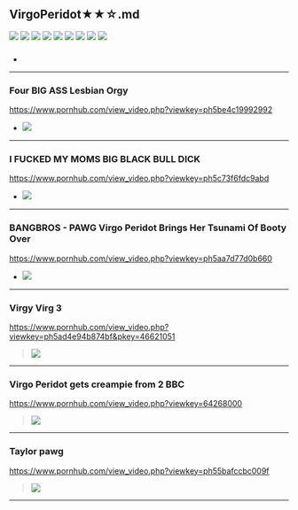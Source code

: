 ## VirgoPeridot★★☆.md
![](https://i9.fuskator.com/large/fJvY1y3xkpf/Shaved-Brunette-Babe-Virgo-Peridot-Wearing-Bodystocking-4.jpg)
![](https://i9.fuskator.com/large/fJvY1y3xkpf/Shaved-Brunette-Babe-Virgo-Peridot-Wearing-Bodystocking-6.jpg)
![](https://i9.fuskator.com/large/fJvY1y3xkpf/Shaved-Brunette-Babe-Virgo-Peridot-Wearing-Bodystocking-8.jpg)
![](https://i9.fuskator.com/large/fJvY1y3xkpf/Shaved-Brunette-Babe-Virgo-Peridot-Wearing-Bodystocking-9.jpg)
![](https://i9.fuskator.com/large/fJvY1y3xkpf/Shaved-Brunette-Babe-Virgo-Peridot-Wearing-Bodystocking-10.jpg)
![](https://i9.fuskator.com/large/fJvY1y3xkpf/Shaved-Brunette-Babe-Virgo-Peridot-Wearing-Bodystocking-12.jpg)
![](https://i9.fuskator.com/large/fJvY1y3xkpf/Shaved-Brunette-Babe-Virgo-Peridot-Wearing-Bodystocking-13.jpg)
![](https://i9.fuskator.com/large/fJvY1y3xkpf/Shaved-Brunette-Babe-Virgo-Peridot-Wearing-Bodystocking-14.jpg)
![](https://i9.fuskator.com/large/fJvY1y3xkpf/Shaved-Brunette-Babe-Virgo-Peridot-Wearing-Bodystocking-15.jpg)
### 

- ![]()
---
### Four BIG ASS Lesbian Orgy
https://www.pornhub.com/view_video.php?viewkey=ph5be4c19992992
- ![](https://di.phncdn.com/videos/201811/08/191194911/original/(m=ecuKGgaaaa)(mh=rlhXp5C4pMdgO_zK)7.jpg)
---
### I FUCKED MY MOMS BIG BLACK BULL DICK
https://www.pornhub.com/view_video.php?viewkey=ph5c73f6fdc9abd
- ![](https://di.phncdn.com/videos/201902/25/209813741/original/(m=ecuKGgaaaa)(mh=Xgz5Z3r-sUSdweBS)2.jpg)
---
### BANGBROS - PAWG Virgo Peridot Brings Her Tsunami Of Booty Over 
https://www.pornhub.com/view_video.php?viewkey=ph5aa7d77d0b660
- ![](https://di.phncdn.com/videos/201803/13/157986712/original/(m=ecuKGgaaaa)(mh=etCGFwmBD5JaouMq)16.jpg)
---
### Virgy Virg 3
https://www.pornhub.com/view_video.php?viewkey=ph5ad4e94b874bf&pkey=46621051
>![](https://ci.phncdn.com/videos/201804/16/162347772/original/(m=ecuKGgaaaa)(mh=mW2Qc5id_GI5keO_)4.jpg)
---
### Virgo Peridot gets creampie from 2 BBC
https://www.pornhub.com/view_video.php?viewkey=64268000
>![](https://ci.phncdn.com/videos/201505/02/48424201/original/(m=ecuKGgaaaa)(mh=CMvFSK3lOVi6yu-_)7.jpg)
---
### Taylor pawg
https://www.pornhub.com/view_video.php?viewkey=ph55bafccbc009f
>![](https://ci.phncdn.com/videos/201507/31/54103191/original/(m=ecuKGgaaaa)(mh=tQCOWQYZuyqplPOp)9.jpg)
---
